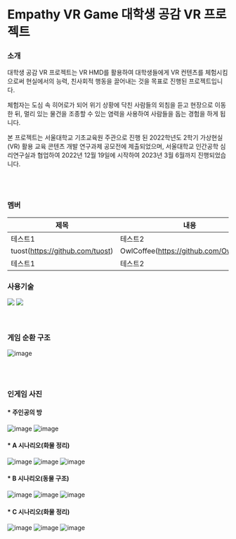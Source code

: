 # Empathy VR Game 대학생 공감 VR 프로젝트

### 소개
대학생 공감 VR 프로젝트는 VR HMD를 활용하여 대학생들에게 VR 컨텐츠를 체험시킴으로써 현실에서의 능력, 친사회적 행동을 끌어내는 것을 목표로 진행된 프로젝트입니다.

체험자는 도심 속 히어로가 되어 위기 상황에 닥친 사람들의 외침을 듣고 현장으로 이동한 뒤, 멀리 있는 물건을 조종할 수 있는 염력을 사용하여 사람들을 돕는 경험을 하게 됩니다.

본 프로젝트는 서울대학교 기초교육원 주관으로 진행 된 2022학년도 2학기 가상현실(VR) 활용 교육 콘텐츠 개발 연구과제 공모전에 제출되었으며, 서울대학교 인간공학 심리연구실과 협업하여 2022년 12월 19일에 시작하여 2023년 3월 6월까지 진행되었습니다.

<br/>
<br/>

### 멤버

|제목|내용|설명|
|------|---|---|
|테스트1|테스트2|테스트3|
|tuost(https://github.com/tuost)|OwlCoffee(https://github.com/OwlCoffee)|JeonSeaStar(https://github.com/JeonSeaStar)|
|테스트1|테스트2|테스트3|

### 사용기술
<div>
<img src="https://img.shields.io/badge/Unity-000000?style=flat-square&logo=Unity&logoColor=white"/>
<img src="https://img.shields.io/badge/C Sharp-239120?style=flat-square&logo=CSharp&logoColor=white"/>
</div>
 
<br/>
<br/>

### 게임 순환 구조
![image](https://github.com/JeonSeaStar/Empathy--VR-2Team/assets/88014706/1a699e78-7327-4c27-b8f7-f51adc2d9d1c)

<br/>
<br/>


### 인게임 사진
#### * 주인공의 방
![image](https://github.com/JeonSeaStar/Empathy--VR-2Team/assets/88014706/5601fa9f-bac6-4b23-9c41-c222b9c976bf)
![image](https://github.com/JeonSeaStar/Empathy--VR-2Team/assets/88014706/65d5432a-8453-4c36-8f59-851d999c2bcc)

#### * A 시나리오(화물 정리)
![image](https://github.com/JeonSeaStar/Empathy--VR-2Team/assets/88014706/33b03e0c-9425-4c5f-bde7-c394e007a3fd)
![image](https://github.com/JeonSeaStar/Empathy--VR-2Team/assets/88014706/59d01b68-2cdc-450d-b297-9134aa32c62f)
![image](https://github.com/JeonSeaStar/Empathy--VR-2Team/assets/88014706/c7c9d385-9600-418d-9185-768c26c2d8ee)

#### * B 시나리오(동물 구조)
![image](https://github.com/JeonSeaStar/Empathy--VR-2Team/assets/88014706/b44d01f2-ecb0-4896-bc09-f6f88ea2b6c6)
![image](https://github.com/JeonSeaStar/Empathy--VR-2Team/assets/88014706/e43b88e9-e842-40ef-b7d1-9e0a49adc851)
![image](https://github.com/JeonSeaStar/Empathy--VR-2Team/assets/88014706/cfbc6849-d431-469c-b5f0-94a0e7e629f0)

#### * C 시나리오(화물 정리)
![image](https://github.com/JeonSeaStar/Empathy--VR-2Team/assets/88014706/f05707d9-503f-47d5-bea4-af49d70df176)
![image](https://github.com/JeonSeaStar/Empathy--VR-2Team/assets/88014706/f986e412-63c5-49f7-99cb-b1fa89e7e91c)
![image](https://github.com/JeonSeaStar/Empathy--VR-2Team/assets/88014706/d0ecbc35-85c7-439a-9714-f34d878c27b1)

<br/> 
